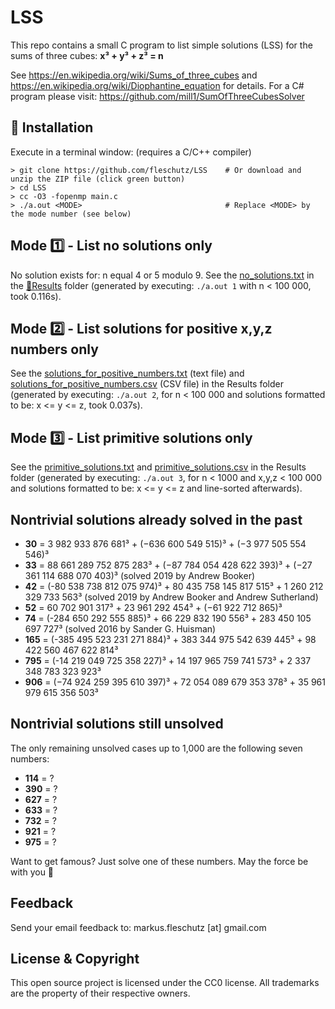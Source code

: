 LSS
===
This repo contains a small C program to list simple solutions (LSS) for the sums of three cubes: **x³ + y³ + z³ = n**

See https://en.wikipedia.org/wiki/Sums_of_three_cubes and https://en.wikipedia.org/wiki/Diophantine_equation for details. For a C# program please visit: https://github.com/mill1/SumOfThreeCubesSolver


🔧 Installation
----------------
Execute in a terminal window: (requires a C/C++ compiler)
```
> git clone https://github.com/fleschutz/LSS    # Or download and unzip the ZIP file (click green button)
> cd LSS
> cc -O3 -fopenmp main.c 
> ./a.out <MODE>                                # Replace <MODE> by the mode number (see below)
```

Mode 1️⃣ - List no solutions only
---------------------------------
No solution exists for: n equal 4 or 5 modulo 9. See the [no_solutions.txt](Results/no_solutions.txt) in the [📂Results](Results) folder (generated by executing: `./a.out 1` with n < 100 000, took 0.116s).


Mode 2️⃣ - List solutions for positive x,y,z numbers only
---------------------------------------------------------
See the [solutions_for_positive_numbers.txt](Results/solutions_for_positive_numbers.txt) (text file) and [solutions_for_positive_numbers.csv](Results/solutions_for_positive_numbers.csv) (CSV file) in the Results folder (generated by executing: `./a.out 2`, for n < 100 000 and solutions formatted to be: x <= y <= z, took 0.037s).


Mode 3️⃣ - List primitive solutions only
----------------------------------------
See the [primitive_solutions.txt](Results/primitive_solutions.txt) and [primitive_solutions.csv](Results/primitive_solutions.csv) in the Results folder (generated by executing: `./a.out 3`, for n < 1000 and x,y,z < 100 000 and solutions formatted to be: x <= y <= z and line-sorted afterwards).


Nontrivial solutions already solved in the past
-----------------------------------------------
* **30** = 3 982 933 876 681³ + (−636 600 549 515)³ + (−3 977 505 554 546)³
* **33** = 88 661 289 752 875 283³ + (−87 784 054 428 622 393)³ + (−27 361 114 688 070 403)³   (solved 2019 by Andrew Booker)
* **42** = (-80 538 738 812 075 974)³ + 80 435 758 145 817 515³ + 1 260 212 329 733 563³  (solved 2019 by Andrew Booker and Andrew Sutherland)
* **52** = 60 702 901 317³ + 23 961 292 454³ + (−61 922 712 865)³
* **74** = (-284 650 292 555 885)³ + 66 229 832 190 556³ + 283 450 105 697 727³     (solved 2016 by Sander G. Huisman)
* **165** = (-385 495 523 231 271 884)³ + 383 344 975 542 639 445³ + 98 422 560 467 622 814³
* **795** = (-14 219 049 725 358 227)³ + 14 197 965 759 741 573³ + 2 337 348 783 323 923³
* **906** = (−74 924 259 395 610 397)³ + 72 054 089 679 353 378³ + 35 961 979 615 356 503³


Nontrivial solutions still unsolved
-----------------------------------
The only remaining unsolved cases up to 1,000 are the following seven numbers:

* **114** = ?
* **390** = ?
* **627** = ?
* **633** = ?
* **732** = ?
* **921** = ?
* **975** = ?

Want to get famous? Just solve one of these numbers. May the force be with you 🖖

Feedback
--------
Send your email feedback to: markus.fleschutz [at] gmail.com


License & Copyright
-------------------
This open source project is licensed under the CC0 license. All trademarks are the property of their respective owners.
